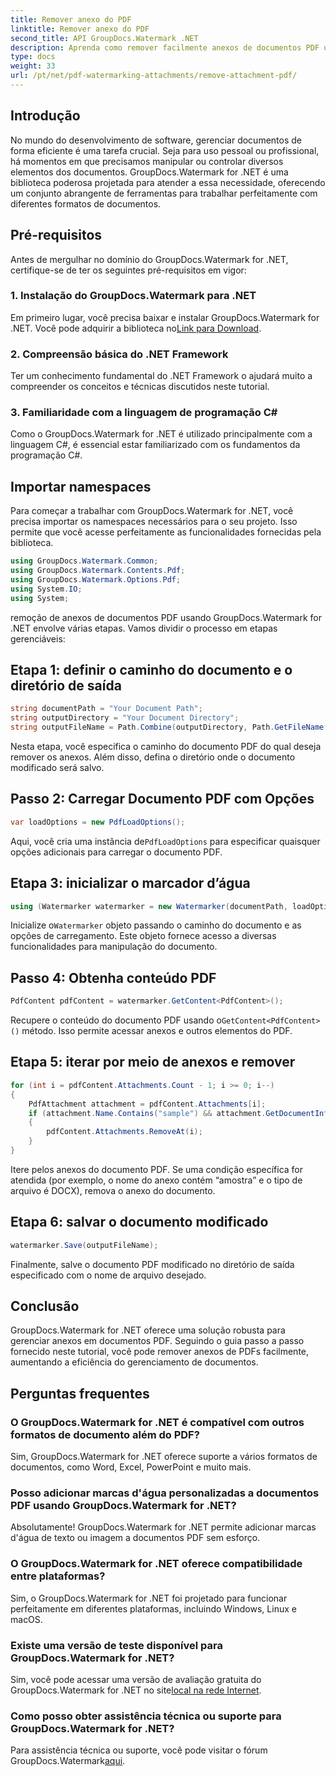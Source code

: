 ```yaml
---
title: Remover anexo do PDF
linktitle: Remover anexo do PDF
second_title: API GroupDocs.Watermark .NET
description: Aprenda como remover facilmente anexos de documentos PDF usando GroupDocs.Watermark for .NET. Aumente a eficiência do gerenciamento de documentos.
type: docs
weight: 33
url: /pt/net/pdf-watermarking-attachments/remove-attachment-pdf/
---
```

## Introdução
No mundo do desenvolvimento de software, gerenciar documentos de forma eficiente é uma tarefa crucial. Seja para uso pessoal ou profissional, há momentos em que precisamos manipular ou controlar diversos elementos dos documentos. GroupDocs.Watermark for .NET é uma biblioteca poderosa projetada para atender a essa necessidade, oferecendo um conjunto abrangente de ferramentas para trabalhar perfeitamente com diferentes formatos de documentos.
## Pré-requisitos
Antes de mergulhar no domínio do GroupDocs.Watermark for .NET, certifique-se de ter os seguintes pré-requisitos em vigor:
### 1. Instalação do GroupDocs.Watermark para .NET
 Em primeiro lugar, você precisa baixar e instalar GroupDocs.Watermark for .NET. Você pode adquirir a biblioteca no[Link para Download](https://releases.groupdocs.com/Watermark/net/).
### 2. Compreensão básica do .NET Framework
Ter um conhecimento fundamental do .NET Framework o ajudará muito a compreender os conceitos e técnicas discutidos neste tutorial.
### 3. Familiaridade com a linguagem de programação C#
Como o GroupDocs.Watermark for .NET é utilizado principalmente com a linguagem C#, é essencial estar familiarizado com os fundamentos da programação C#.

## Importar namespaces
Para começar a trabalhar com GroupDocs.Watermark for .NET, você precisa importar os namespaces necessários para o seu projeto. Isso permite que você acesse perfeitamente as funcionalidades fornecidas pela biblioteca.

```csharp
using GroupDocs.Watermark.Common;
using GroupDocs.Watermark.Contents.Pdf;
using GroupDocs.Watermark.Options.Pdf;
using System.IO;
using System;
```
remoção de anexos de documentos PDF usando GroupDocs.Watermark for .NET envolve várias etapas. Vamos dividir o processo em etapas gerenciáveis:
## Etapa 1: definir o caminho do documento e o diretório de saída
```csharp
string documentPath = "Your Document Path";
string outputDirectory = "Your Document Directory";
string outputFileName = Path.Combine(outputDirectory, Path.GetFileName(documentPath));
```
Nesta etapa, você especifica o caminho do documento PDF do qual deseja remover os anexos. Além disso, defina o diretório onde o documento modificado será salvo.
## Passo 2: Carregar Documento PDF com Opções
```csharp
var loadOptions = new PdfLoadOptions();
```
 Aqui, você cria uma instância de`PdfLoadOptions` para especificar quaisquer opções adicionais para carregar o documento PDF.
## Etapa 3: inicializar o marcador d’água
```csharp
using (Watermarker watermarker = new Watermarker(documentPath, loadOptions))
```
 Inicialize o`Watermarker` objeto passando o caminho do documento e as opções de carregamento. Este objeto fornece acesso a diversas funcionalidades para manipulação do documento.
## Passo 4: Obtenha conteúdo PDF
```csharp
PdfContent pdfContent = watermarker.GetContent<PdfContent>();
```
 Recupere o conteúdo do documento PDF usando o`GetContent<PdfContent>()` método. Isso permite acessar anexos e outros elementos do PDF.
## Etapa 5: iterar por meio de anexos e remover
```csharp
for (int i = pdfContent.Attachments.Count - 1; i >= 0; i--)
{
    PdfAttachment attachment = pdfContent.Attachments[i];
    if (attachment.Name.Contains("sample") && attachment.GetDocumentInfo().FileType == FileType.DOCX)
    {
        pdfContent.Attachments.RemoveAt(i);
    }
}
```
Itere pelos anexos do documento PDF. Se uma condição específica for atendida (por exemplo, o nome do anexo contém “amostra” e o tipo de arquivo é DOCX), remova o anexo do documento.
## Etapa 6: salvar o documento modificado
```csharp
watermarker.Save(outputFileName);
```
Finalmente, salve o documento PDF modificado no diretório de saída especificado com o nome de arquivo desejado.

## Conclusão
GroupDocs.Watermark for .NET oferece uma solução robusta para gerenciar anexos em documentos PDF. Seguindo o guia passo a passo fornecido neste tutorial, você pode remover anexos de PDFs facilmente, aumentando a eficiência do gerenciamento de documentos.
## Perguntas frequentes
### O GroupDocs.Watermark for .NET é compatível com outros formatos de documento além do PDF?
Sim, GroupDocs.Watermark for .NET oferece suporte a vários formatos de documentos, como Word, Excel, PowerPoint e muito mais.
### Posso adicionar marcas d'água personalizadas a documentos PDF usando GroupDocs.Watermark for .NET?
Absolutamente! GroupDocs.Watermark for .NET permite adicionar marcas d'água de texto ou imagem a documentos PDF sem esforço.
### O GroupDocs.Watermark for .NET oferece compatibilidade entre plataformas?
Sim, o GroupDocs.Watermark for .NET foi projetado para funcionar perfeitamente em diferentes plataformas, incluindo Windows, Linux e macOS.
### Existe uma versão de teste disponível para GroupDocs.Watermark for .NET?
 Sim, você pode acessar uma versão de avaliação gratuita do GroupDocs.Watermark for .NET no site[local na rede Internet](https://releases.groupdocs.com/).
### Como posso obter assistência técnica ou suporte para GroupDocs.Watermark for .NET?
 Para assistência técnica ou suporte, você pode visitar o fórum GroupDocs.Watermark[aqui](https://forum.groupdocs.com/c/watermark/19).